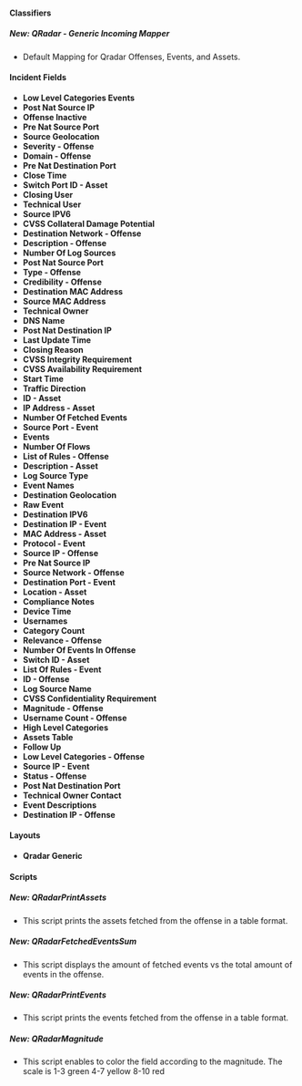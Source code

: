 
#### Classifiers
##### New: QRadar - Generic Incoming Mapper
- Default Mapping for Qradar Offenses, Events, and Assets.

#### Incident Fields
- **Low Level Categories Events**
- **Post Nat Source IP**
- **Offense Inactive**
- **Pre Nat Source Port**
- **Source Geolocation**
- **Severity - Offense**
- **Domain - Offense**
- **Pre Nat Destination Port**
- **Close Time**
- **Switch Port ID - Asset**
- **Closing User**
- **Technical User**
- **Source IPV6**
- **CVSS Collateral Damage Potential**
- **Destination Network - Offense**
- **Description - Offense**
- **Number Of Log Sources**
- **Post Nat Source Port**
- **Type - Offense**
- **Credibility - Offense**
- **Destination MAC Address**
- **Source MAC Address**
- **Technical Owner**
- **DNS Name**
- **Post Nat Destination IP**
- **Last Update Time**
- **Closing Reason**
- **CVSS Integrity Requirement**
- **CVSS Availability Requirement**
- **Start Time**
- **Traffic Direction**
- **ID - Asset**
- **IP Address - Asset**
- **Number Of Fetched Events**
- **Source Port - Event**
- **Events**
- **Number Of Flows**
- **List of Rules - Offense**
- **Description - Asset**
- **Log Source Type**
- **Event Names**
- **Destination Geolocation**
- **Raw Event**
- **Destination IPV6**
- **Destination IP - Event**
- **MAC Address - Asset**
- **Protocol - Event**
- **Source IP - Offense**
- **Pre Nat Source IP**
- **Source Network - Offense**
- **Destination Port - Event**
- **Location - Asset**
- **Compliance Notes**
- **Device Time**
- **Usernames**
- **Category Count**
- **Relevance - Offense**
- **Number Of Events In Offense**
- **Switch ID - Asset**
- **List Of Rules - Event**
- **ID - Offense**
- **Log Source Name**
- **CVSS Confidentiality Requirement**
- **Magnitude - Offense**
- **Username Count - Offense**
- **High Level Categories**
- **Assets Table**
- **Follow Up**
- **Low Level Categories - Offense**
- **Source IP - Event**
- **Status - Offense**
- **Post Nat Destination Port**
- **Technical Owner Contact**
- **Event Descriptions**
- **Destination IP - Offense**

#### Layouts
- **Qradar Generic**

#### Scripts
##### New: QRadarPrintAssets
- This script prints the assets fetched from the offense in a table format.
##### New: QRadarFetchedEventsSum
- This script displays the amount of fetched events vs the total amount of events in the offense.
##### New: QRadarPrintEvents
- This script prints the events fetched from the offense in a table format.
##### New: QRadarMagnitude
- This script enables to color the field according to the magnitude. The scale is 
1-3 green
4-7 yellow
8-10 red
